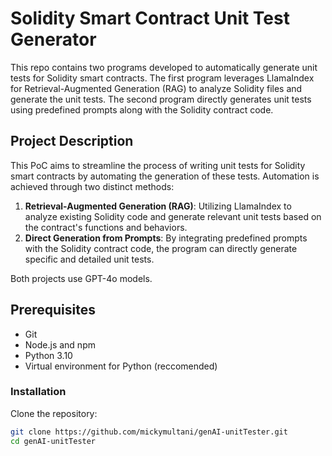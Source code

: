 # Solidity Smart Contract Unit Test Generator

This repo contains two programs developed to automatically generate unit tests for Solidity smart contracts. The first program leverages LlamaIndex for Retrieval-Augmented Generation (RAG) to analyze Solidity files and generate the unit tests. The second program directly generates unit tests using predefined prompts along with the Solidity contract code.


## Project Description

This PoC aims to streamline the process of writing unit tests for Solidity smart contracts by automating the generation of these tests. Automation is achieved through two distinct methods:

1. **Retrieval-Augmented Generation (RAG)**: Utilizing LlamaIndex to analyze existing Solidity code and generate relevant unit tests based on the contract's functions and behaviors.
2. **Direct Generation from Prompts**: By integrating predefined prompts with the Solidity contract code, the program can directly generate specific and detailed unit tests.

Both projects use GPT-4o models.

## Prerequisites

- Git
- Node.js and npm
- Python 3.10
- Virtual environment for Python (reccomended)

### Installation

Clone the repository:

```bash
git clone https://github.com/mickymultani/genAI-unitTester.git
cd genAI-unitTester
```
